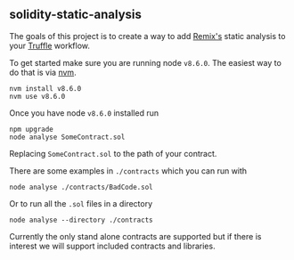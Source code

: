 ## solidity-static-analysis

The goals of this project is to create a way to add [Remix's](https://github.com/ethereum/browser-solidity/tree/master/src/app/staticanalysis) 
static analysis to your [Truffle](https://github.com/trufflesuite/truffle) workflow.

To get started make sure you are running node `v8.6.0`. The easiest way to do
that is via [nvm](https://github.com/creationix/nvm).


    nvm install v8.6.0
    nvm use v8.6.0
    
Once you have node `v8.6.0` installed run

    npm upgrade
    node analyse SomeContract.sol

Replacing `SomeContract.sol` to the path of your contract.

There are some examples in `./contracts` which you can run with

    node analyse ./contracts/BadCode.sol
    
Or to run all the `.sol` files in a directory

    node analyse --directory ./contracts

Currently the only stand alone contracts are supported but if there is interest
we will support included contracts and libraries.


